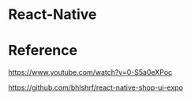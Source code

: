 # React-Native

# Reference

https://www.youtube.com/watch?v=0-S5a0eXPoc

https://github.com/bhlshrf/react-native-shop-ui-expo

